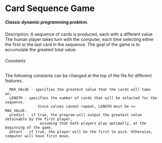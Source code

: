 # Card Sequence Game
##### Classic dynamic programming problem.

Description: A sequence of cards is produced, each with a different value.
The human player takes turn with the computer, each time selecting either the first or the last card in the sequence.
The goal of the game is to accumulate the greatest total value.

###### Constants
The following constants can be changed at the top of the file for different features.
```
  MAX_VALUE - specifies the greatest value that the cards will take on.
  LENGTH - specifies the number of cards that will be selected for the sequence. 
               Since values cannot repeat, LENGTH must be <= MAX_VALUE.
  predict - if true, the program will output the greatest value obtainable by the first player,
                assuming that both players play optimally, at the beginning of the game.
  pStart - if true, the player will be the first to pick. Otherwise, computer will have first move.
```
  
